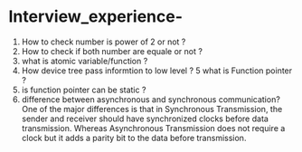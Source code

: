 # Interview_experience-
1. How to check number is power of 2 or not ?
2. How to check if both number are equale or not ? 
3. what is atomic variable/function ?
4. How device tree pass informtion to low level ?
5  what is Function pointer ?
6. is function pointer can be static ?
7.  difference between asynchronous and synchronous communication?
One of the major differences is that in Synchronous Transmission, the sender and receiver should have synchronized clocks before data transmission. Whereas Asynchronous Transmission does not require a clock but it adds a parity bit to the data before transmission.
